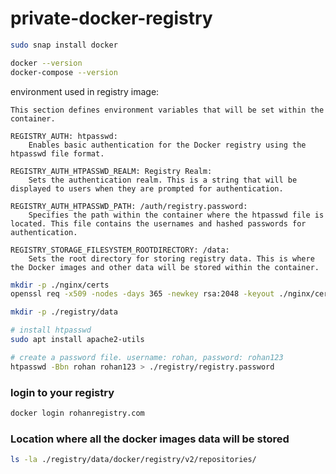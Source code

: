 # private-docker-registry

```bash
sudo snap install docker
```

```bash
docker --version
docker-compose --version
```

environment used in registry image:

    This section defines environment variables that will be set within the container.

    REGISTRY_AUTH: htpasswd:
        Enables basic authentication for the Docker registry using the htpasswd file format.

    REGISTRY_AUTH_HTPASSWD_REALM: Registry Realm:
        Sets the authentication realm. This is a string that will be displayed to users when they are prompted for authentication.

    REGISTRY_AUTH_HTPASSWD_PATH: /auth/registry.password:
        Specifies the path within the container where the htpasswd file is located. This file contains the usernames and hashed passwords for authentication.

    REGISTRY_STORAGE_FILESYSTEM_ROOTDIRECTORY: /data:
        Sets the root directory for storing registry data. This is where the Docker images and other data will be stored within the container.

```bash
mkdir -p ./nginx/certs
openssl req -x509 -nodes -days 365 -newkey rsa:2048 -keyout ./nginx/certs/privkey.pem -out ./nginx/certs/fullchain.pem -subj "/CN=rohanregistry.com"
```


```bash
mkdir -p ./registry/data
```

```bash
# install htpasswd
sudo apt install apache2-utils
```

```bash
# create a password file. username: rohan, password: rohan123
htpasswd -Bbn rohan rohan123 > ./registry/registry.password
```

### login to your registry

```bash
docker login rohanregistry.com
```

### Location where all the docker images data will be stored

```bash
ls -la ./registry/data/docker/registry/v2/repositories/
```
